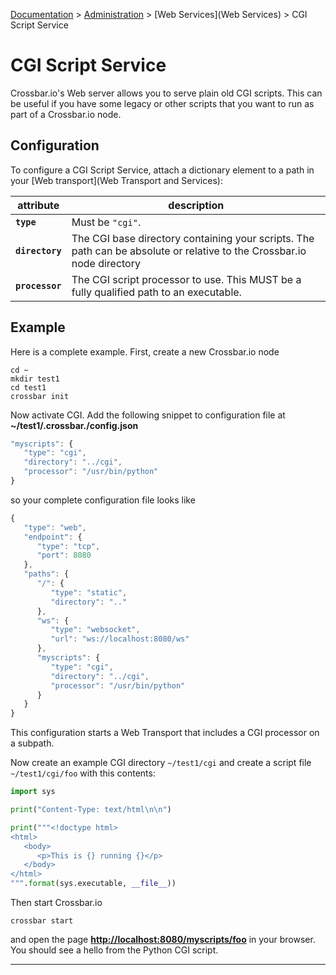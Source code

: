 [Documentation](.) > [Administration](Administration) > [Web Services](Web Services) > CGI Script Service

# CGI Script Service

Crossbar.io's Web server allows you to serve plain old CGI scripts. This can be useful if you have some legacy or other scripts that you want to run as part of a Crossbar.io node.

## Configuration

To configure a CGI Script Service, attach a dictionary element to a path in your [Web transport](Web Transport and Services):

attribute | description
---|---
**`type`** | Must be `"cgi"`.
**`directory`** | The CGI base directory containing your scripts. The path can be absolute or relative to the Crossbar.io node directory
**`processor`** | The CGI script processor to use. This MUST be a fully qualified path to an executable.


## Example

Here is a complete example. First, create a new Crossbar.io node

    cd ~
    mkdir test1
    cd test1
    crossbar init

Now activate CGI. Add the following snippet to configuration file at **~/test1/.crossbar./config.json**

```javascript
"myscripts": {
   "type": "cgi",
   "directory": "../cgi",
   "processor": "/usr/bin/python"
}
```

so your complete configuration file looks like

```javascript
{
   "type": "web",
   "endpoint": {
      "type": "tcp",
      "port": 8080
   },
   "paths": {
      "/": {
         "type": "static",
         "directory": ".."
      },
      "ws": {
         "type": "websocket",
         "url": "ws://localhost:8080/ws"
      },
      "myscripts": {
         "type": "cgi",
         "directory": "../cgi",
         "processor": "/usr/bin/python"
      }
   }
}
```

This configuration starts a Web Transport that includes a CGI processor on a subpath.

Now create an example CGI directory `~/test1/cgi` and create a script file `~/test1/cgi/foo` with this contents:

```python
import sys

print("Content-Type: text/html\n\n")

print("""<!doctype html>
<html>
   <body>
      <p>This is {} running {}</p>
   </body>
</html>
""".format(sys.executable, __file__))
```

Then start Crossbar.io

    crossbar start

and open the page **[http://localhost:8080/myscripts/foo](http://localhost:8080/myscripts/foo)** in your browser. You should see a hello from the Python CGI script.

---
